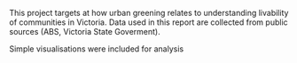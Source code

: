 This project targets at how urban greening relates to understanding livability of communities in Victoria. Data used in this report are collected from public sources (ABS, Victoria State Goverment). 

Simple visualisations were included for analysis
